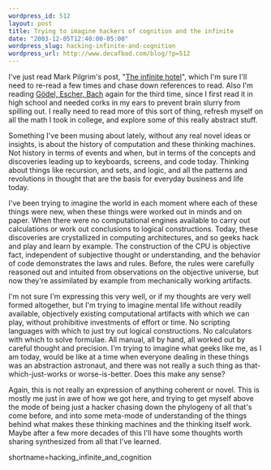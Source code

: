 ```yaml
--- 
wordpress_id: 512
layout: post
title: Trying to imagine hackers of cognition and the infinite
date: "2003-12-05T12:40:00-05:00"
wordpress_slug: hacking-infinite-and-cognition
wordpress_url: http://www.decafbad.com/blog/?p=512
---
```

<p>
I've just read Mark Pilgrim's post, "<a href="http://diveintomark.org/archives/2003/12/04/infinite-hotel">The infinite hotel</a>", which I'm sure I'll need to re-read a few times and chase down references to read.  Also I'm reading <a href="http://www.amazon.com/exec/obidos/tg/detail/-/0465026567/qid=1070644457/0xdecafbad-20">G&#246;del, Escher, Bach</a> again for the third time, since I first read it in high school and needed corks in my ears to prevent brain slurry from spilling out.  I really need to read more of this sort of thing, refresh myself on all the math I took in college, and explore some of this really abstract stuff.
</p>
<p>
Something I've been musing about lately, without any real novel ideas or insights, is about the history of computation and these thinking machines.  Not history in terms of events and when, but in terms of the concepts and discoveries leading up to keyboards, screens, and code today.  Thinking about things like recursion, and sets, and logic, and all the patterns and revolutions in thought that are the basis for everyday business and life today.
</p>
<p>
I've been trying to imagine the world in each moment where each of these things were new, when these things were worked out in minds and on paper.  When there were no computational engines available to carry out calculations or work out conclusions to logical constructions.  
Today, these discoveries are crystallized in computing architectures, and so geeks hack and play and learn by example.  The construction of the CPU is objective fact, independent of subjective thought or understanding, and the behavior of code demonstrates the laws and rules.  Before, the rules were carefully reasoned out and intuited from observations on the objective universe, but now they're assimilated by example from mechanically working artifacts.
</p>
<p>
I'm not sure I'm expressing this very well, or if my thoughts are very well formed altogether, but I'm trying to imagine mental life without readily available, objectively existing computational artifacts with which we can play, without prohibitive investments of effort or time.  No scripting languages with which to just try out logical constructions.  No calculators with which to solve formulae.  All manual, all by hand, all worked out by careful thought and precision.  I'm trying to imagine what geeks like me, as I am today, would be like at a time when everyone dealing in these things was an abstraction astronaut, and there was not really a such thing as that-which-just-works or worse-is-better.  Does this make any sense?
</p>
<p>
Again, this is not really an expression of anything coherent or novel.  This is mostly me just in awe of how we got here, and trying to get myself above the mode of being just a hacker chasing down the phylogeny of all that's come before, and into some meta-mode of understanding of the things behind what makes these thinking machines and the thinking itself work.  Maybe after a few more decades of this I'll have some thoughts worth sharing synthesized from all that I've learned.
</p>
<!--more-->
shortname=hacking_infinite_and_cognition
